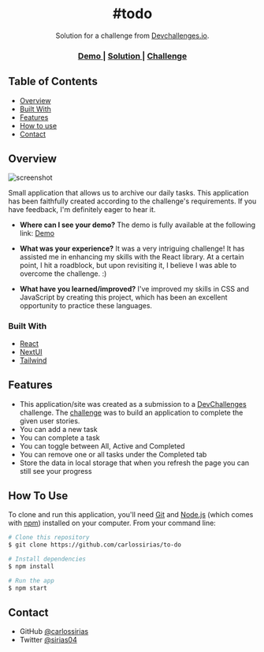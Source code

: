 <!-- Please update value in the {}  -->

<h1 align="center">#todo</h1>

<div align="center">
   Solution for a challenge from  <a href="http://devchallenges.io" target="_blank">Devchallenges.io</a>.
</div>

<div align="center">
  <h3>
    <a href="https://to-do-eight-sigma.vercel.app/">
      Demo
    </a>
    <span> | </span>
    <a href="https://devchallenges.io/solutions/hd7C6i5xLWszdkftkbLM">
      Solution
    </a>
    <span> | </span>
    <a href="https://devchallenges.io/challenges/hH6PbOHBdPm6otzw2De5">
      Challenge
    </a>
  </h3>
</div>

<!-- TABLE OF CONTENTS -->

## Table of Contents

- [Overview](#overview)
- [Built With](#built-with)
- [Features](#features)
- [How to use](#how-to-use)
- [Contact](#contact)


<!-- OVERVIEW -->

## Overview

![screenshot](https://i.ibb.co/JyMwR7v/975shots-so.png)

Small application that allows us to archive our daily tasks. This application has been faithfully created according to the challenge's requirements. If you have feedback, I'm definitely eager to hear it. 

- **Where can I see your demo?** The demo is fully available at the following link: <a href="https://to-do-eight-sigma.vercel.app/">Demo</a>

- **What was your experience?** It was a very intriguing challenge! It has assisted me in enhancing my skills with the React library. At a certain point, I hit a roadblock, but upon revisiting it, I believe I was able to overcome the challenge. :)

- **What have you learned/improved?** I've improved my skills in CSS and JavaScript by creating this project, which has been an excellent opportunity to practice these languages.

### Built With

<!-- This section should list any major frameworks that you built your project using. Here are a few examples.-->

- [React](https://reactjs.org/)
- [NextUI](https://nextui.org/)
- [Tailwind](https://tailwindcss.com/)

## Features

<!-- List the features of your application or follow the template. Don't share the figma file here :) -->

* This application/site was created as a submission to a [DevChallenges](https://devchallenges.io/challenges) challenge. The [challenge](https://devchallenges.io/challenges/hH6PbOHBdPm6otzw2De5) was to build an application to complete the given user stories.
* You can add a new task
* You can complete a task
* You can toggle between All, Active and Completed
* You can remove one or all tasks under the Completed tab
* Store the data in local storage that when you refresh the page you can still see your progress

## How To Use

<!-- Example: -->

To clone and run this application, you'll need [Git](https://git-scm.com) and [Node.js](https://nodejs.org/en/download/) (which comes with [npm](http://npmjs.com)) installed on your computer. From your command line:

```bash
# Clone this repository
$ git clone https://github.com/carlossirias/to-do

# Install dependencies
$ npm install

# Run the app
$ npm start
```

## Contact

- GitHub [@carlossirias](https://{github.com/your-usermame})
- Twitter [@sirias04](https://{twitter.com/sirias04})
